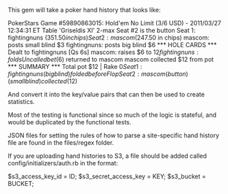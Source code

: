 This gem will take a poker hand history that looks like:

PokerStars Game #59890863015:  Hold'em No Limit ($3/$6 USD) - 2011/03/27 12:34:31 ET
Table 'Griseldis XI' 2-max Seat #2 is the button
Seat 1: fightingnuns ($351.50 in chips) 
Seat 2: mascom ($247.50 in chips) 
mascom: posts small blind $3
fightingnuns: posts big blind $6
*** HOLE CARDS ***
Dealt to fightingnuns [Qs 6s]
mascom: raises $6 to $12
fightingnuns: folds 
Uncalled bet ($6) returned to mascom
mascom collected $12 from pot
*** SUMMARY ***
Total pot $12 | Rake $0 
Seat 1: fightingnuns (big blind) folded before Flop
Seat 2: mascom (button) (small blind) collected ($12)

And convert it into the key/value pairs that can then be used to create statistics.  

Most of the testing is functional since so much of the logic is stateful, and would be duplicated by the functional tests.

JSON files for setting the rules of how to parse a site-specific hand history file are found in the files/regex folder.

If you are uploading hand histories to S3, a file should be added called config/initializers/auth.rb in the format:

$s3_access_key_id = ID;
$s3_secret_access_key = KEY;
$s3_bucket = BUCKET;